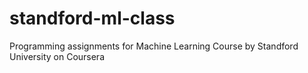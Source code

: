 # standford-ml-class
Programming assignments for Machine Learning Course by Standford University on Coursera

